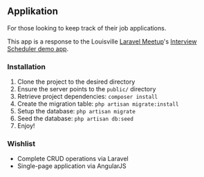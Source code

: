 ## Applikation

For those looking to keep track of their job applications.

This app is a response to the Louisville [Laravel Meetup](meetup.com/Louisville-Laravel-Meetup/)'s [Interview Scheduler demo app](github.com/voltagead/interviewscheduler). 

### Installation
1. Clone the project to the desired directory
2. Ensure the server points to the `public/` directory
3. Retrieve project dependencies: `composer install`
4. Create the migration table: `php artisan migrate:install`
5. Setup the database: `php artisan migrate`
6. Seed the database: `php artisan db:seed`
7. Enjoy!

### Wishlist
- Complete CRUD operations via Laravel
- Single-page application via AngularJS
